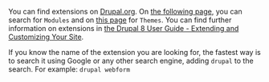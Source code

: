 You can find extensions on [Drupal.org](https://www.drupal.org). On [the following page](https://www.drupal.org/project/project_module?f%5B3%5D=drupal_core%3A7234), you can search for `Modules` and on [this page](https://www.drupal.org/project/project_theme?f%5B2%5D=drupal_core%3A7234) for `Themes`. You can find further information on extensions in [the Drupal 8 User Guide - Extending and Customizing Your Site](https://www.drupal.org/docs/user_guide/en/extend-chapter.html).

If you know the name of the extension you are looking for, the fastest way is to search it using Google or any other search engine, adding `drupal` to the search. For example: `drupal webform`
